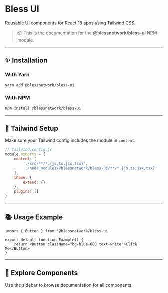 # Bless UI

Reusable UI components for React 18 apps using Tailwind CSS.

> 📦 This is the documentation for the **@blessnetwork/bless-ui** NPM module.

---

## ✨ Installation

### With Yarn

```bash
yarn add @blessnetwork/bless-ui
```

### With NPM

```bash
npm install @blessnetwork/bless-ui
```

---

## 🎨 Tailwind Setup

Make sure your Tailwind config includes the module in `content`:

```js
// tailwind.config.js
module.exports = {
	content: [
		'./src/**/*.{js,ts,jsx,tsx}',
		'./node_modules/@blessnetwork/bless-ui/**/*.{js,ts,jsx,tsx}'
	],
	theme: {
		extend: {}
	},
	plugins: []
}
```

---

## 📚 Usage Example

```tsx
import { Button } from '@blessnetwork/bless-ui'

export default function Example() {
	return <Button className="bg-blue-600 text-white">Click Me</Button>
}
```

---

## 📖 Explore Components

Use the sidebar to browse documentation for all components.
